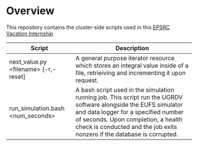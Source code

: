 # Overview

This repository contains the cluster-side scripts used in this [EPSRC Vacation Internship](https://www.gla.ac.uk/colleges/scienceengineering/students/epsrcvacationinternships2023/anevaluationofmodel-basedmethodsforcontrolindriverlessracing/)

| Script | Description |
| - | - |
| next_value.py \<filename\> [-r,-reset] | A general purpose iterator resource which stores an integral value inside of a file, retrieiving and incrementing it upon request. |
| run_simulation.bash \<num_seconds\> | A bash script used in the simulation running job. This script run the UGRDV software alongside the EUFS simulator and data logger for a specified number of seconds. Upon completion, a health check is conducted and the job exits nonzero if the database is corrupted. |